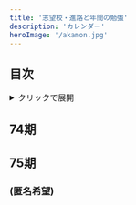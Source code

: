 ```yaml
---
title: '志望校・進路と年間の勉強'
description: 'カレンダー'
heroImage: '/akamon.jpg'
---
```


## 目次

<details><summary>クリックで展開</summary>

- [目次](#目次)
- [74期](#74期)
- [75期](#75期)
  - [(匿名希望)](#匿名希望)

</details>

## 74期



## 75期

### (匿名希望)



<!-- ## 76期



## 77期

-->
